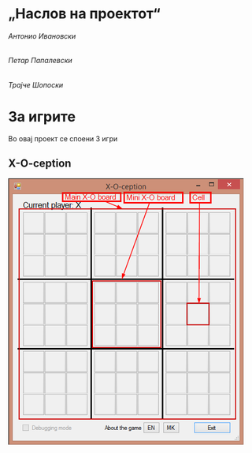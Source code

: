 # „Наслов на проектот“

###### Антонио Ивановски
###### Петар Папалевски
###### Трајче Шопоски

# За игрите
Во овај проект се споени 3 игри

## X-O-ception
![Слика со основен екран](/readme_images/xoception_intro_1.png)
